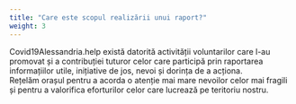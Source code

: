 ```yaml
---
title: "Care este scopul realizării unui raport?"
weight: 3
---
```


Covid19Alessandria.help există datorită activității voluntarilor care l-au promovat și a contribuției tuturor celor care participă prin raportarea informațiilor utile, inițiative de jos, nevoi și dorința de a acționa.  
Rețelăm orașul pentru a acorda o atenție mai mare nevoilor celor mai fragili și pentru a valorifica eforturilor celor care lucrează pe teritoriu nostru.
